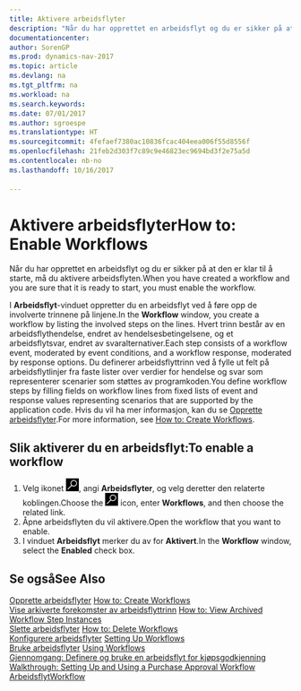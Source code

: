 ```yaml
---
title: Aktivere arbeidsflyter
description: "Når du har opprettet en arbeidsflyt og du er sikker på at den er klar til å starte, må du aktivere arbeidsflyten."
documentationcenter: 
author: SorenGP
ms.prod: dynamics-nav-2017
ms.topic: article
ms.devlang: na
ms.tgt_pltfrm: na
ms.workload: na
ms.search.keywords: 
ms.date: 07/01/2017
ms.author: sgroespe
ms.translationtype: HT
ms.sourcegitcommit: 4fefaef7380ac10836fcac404eea006f55d8556f
ms.openlocfilehash: 21feb2d303f7c89c9e46823ec9694bd3f2e75a5d
ms.contentlocale: nb-no
ms.lasthandoff: 10/16/2017

---
```

# <a name="how-to-enable-workflows"></a><span data-ttu-id="3d8d0-103">Aktivere arbeidsflyter</span><span class="sxs-lookup"><span data-stu-id="3d8d0-103">How to: Enable Workflows</span></span>
<span data-ttu-id="3d8d0-104">Når du har opprettet en arbeidsflyt og du er sikker på at den er klar til å starte, må du aktivere arbeidsflyten.</span><span class="sxs-lookup"><span data-stu-id="3d8d0-104">When you have created a workflow and you are sure that it is ready to start, you must enable the workflow.</span></span>  

 <span data-ttu-id="3d8d0-105">I **Arbeidsflyt**-vinduet oppretter du en arbeidsflyt ved å føre opp de involverte trinnene på linjene.</span><span class="sxs-lookup"><span data-stu-id="3d8d0-105">In the **Workflow** window, you create a workflow by listing the involved steps on the lines.</span></span> <span data-ttu-id="3d8d0-106">Hvert trinn består av en arbeidsflythendelse, endret av hendelsesbetingelsene, og et arbeidsflytsvar, endret av svaralternativer.</span><span class="sxs-lookup"><span data-stu-id="3d8d0-106">Each step consists of a workflow event, moderated by event conditions, and a workflow response, moderated by response options.</span></span> <span data-ttu-id="3d8d0-107">Du definerer arbeidsflyttrinn ved å fylle ut felt på arbeidsflytlinjer fra faste lister over verdier for hendelse og svar som representerer scenarier som støttes av programkoden.</span><span class="sxs-lookup"><span data-stu-id="3d8d0-107">You define workflow steps by filling fields on workflow lines from fixed lists of event and response values representing scenarios that are supported by the application code.</span></span> <span data-ttu-id="3d8d0-108">Hvis du vil ha mer informasjon, kan du se [Opprette arbeidsflyter](across-how-to-create-workflows.md).</span><span class="sxs-lookup"><span data-stu-id="3d8d0-108">For more information, see [How to: Create Workflows](across-how-to-create-workflows.md).</span></span>  

## <a name="to-enable-a-workflow"></a><span data-ttu-id="3d8d0-109">Slik aktiverer du en arbeidsflyt:</span><span class="sxs-lookup"><span data-stu-id="3d8d0-109">To enable a workflow</span></span>  
1.  <span data-ttu-id="3d8d0-110">Velg ikonet ![Søk etter side eller rapport](media/ui-search/search_small.png "Søk etter side eller rapport"), angi **Arbeidsflyter**, og velg deretter den relaterte koblingen.</span><span class="sxs-lookup"><span data-stu-id="3d8d0-110">Choose the ![Search for Page or Report](media/ui-search/search_small.png "Search for Page or Report icon") icon, enter **Workflows**, and then choose the related link.</span></span>  
2.  <span data-ttu-id="3d8d0-111">Åpne arbeidsflyten du vil aktivere.</span><span class="sxs-lookup"><span data-stu-id="3d8d0-111">Open the workflow that you want to enable.</span></span>  
3.  <span data-ttu-id="3d8d0-112">I vinduet **Arbeidsflyt** merker du av for **Aktivert**.</span><span class="sxs-lookup"><span data-stu-id="3d8d0-112">In the **Workflow** window, select the **Enabled** check box.</span></span>  

## <a name="see-also"></a><span data-ttu-id="3d8d0-113">Se også</span><span class="sxs-lookup"><span data-stu-id="3d8d0-113">See Also</span></span>  
 <span data-ttu-id="3d8d0-114">[Opprette arbeidsflyter](across-how-to-create-workflows.md) </span><span class="sxs-lookup"><span data-stu-id="3d8d0-114">[How to: Create Workflows](across-how-to-create-workflows.md) </span></span>  
 <span data-ttu-id="3d8d0-115">[Vise arkiverte forekomster av arbeidsflyttrinn](across-how-to-view-archived-workflow-step-instances.md) </span><span class="sxs-lookup"><span data-stu-id="3d8d0-115">[How to: View Archived Workflow Step Instances](across-how-to-view-archived-workflow-step-instances.md) </span></span>  
 <span data-ttu-id="3d8d0-116">[Slette arbeidsflyter](across-how-to-delete-workflows.md) </span><span class="sxs-lookup"><span data-stu-id="3d8d0-116">[How to: Delete Workflows](across-how-to-delete-workflows.md) </span></span>  
 <span data-ttu-id="3d8d0-117">[Konfigurere arbeidsflyter](across-set-up-workflows.md) </span><span class="sxs-lookup"><span data-stu-id="3d8d0-117">[Setting Up Workflows](across-set-up-workflows.md) </span></span>  
 <span data-ttu-id="3d8d0-118">[Bruke arbeidsflyter](across-use-workflows.md) </span><span class="sxs-lookup"><span data-stu-id="3d8d0-118">[Using Workflows](across-use-workflows.md) </span></span>  
 <span data-ttu-id="3d8d0-119">[Gjennomgang: Definere og bruke en arbeidsflyt for kjøpsgodkjenning](walkthrough-setting-up-and-using-a-purchase-approval-workflow.md) </span><span class="sxs-lookup"><span data-stu-id="3d8d0-119">[Walkthrough: Setting Up and Using a Purchase Approval Workflow](walkthrough-setting-up-and-using-a-purchase-approval-workflow.md) </span></span>  
 [<span data-ttu-id="3d8d0-120">Arbeidsflyt</span><span class="sxs-lookup"><span data-stu-id="3d8d0-120">Workflow</span></span>](across-workflow.md)   

